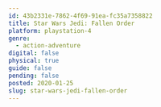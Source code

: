 ```yaml
---
id: 43b2331e-7862-4f69-91ea-fc35a7358822
title: Star Wars Jedi: Fallen Order
platform: playstation-4
genre:
  - action-adventure
digital: false
physical: true
guide: false
pending: false
posted: 2020-01-25
slug: star-wars-jedi-fallen-order
---
```

